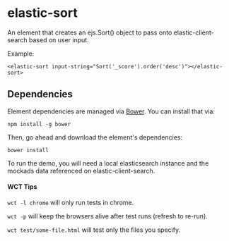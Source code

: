 # elastic-sort

An element that creates an ejs.Sort() object to pass onto elastic-client-search
based on user input.

Example:

    <elastic-sort input-string="Sort('_score').order('desc')"></elastic-sort>

## Dependencies

Element dependencies are managed via [Bower](http://bower.io/). You can
install that via:

    npm install -g bower

Then, go ahead and download the element's dependencies:

    bower install
    
To run the demo, you will need a local elasticsearch instance and the mockads data referenced on elastic-client-search.

#### WCT Tips

`wct -l chrome` will only run tests in chrome.

`wct -p` will keep the browsers alive after test runs (refresh to re-run).

`wct test/some-file.html` will test only the files you specify.
